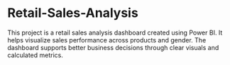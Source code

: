 # Retail-Sales-Analysis
This project is a retail sales analysis dashboard created using Power BI. It helps visualize sales performance across products and gender. The dashboard supports better business decisions through clear visuals and calculated metrics.
